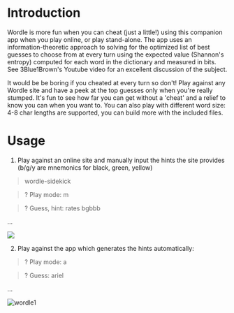 # Introduction
Wordle is more fun when you can cheat (just a little!) using this companion app when you play online, or play stand-alone. The app uses an information-theoretic approach to solving for the optimized list of best guesses to choose from at every turn using the expected value (Shannon's entropy) computed for each word in the dictionary and measured in bits. See 3Blue1Brown's Youtube video for an excellent discussion of the subject.

It would be be boring if you cheated at every turn so don't! Play against any Wordle site  and have a peek at the top guesses only when you're really stumped.  It's fun to see how far you can get without a 'cheat' and a relief to know you can when you want to. You can also play with different word size: 4-8 char lengths are supported, you can build more with the included files.

# Usage

1) Play against an online site and manually input the hints the site provides (b/g/y are mnemonics for black, green, yellow)

> wordle-sidekick

>? Play mode: m

>? Guess, hint: rates bgbbb

...

![](https://github.com/adriaan29A/wordle-sidekick/blob/main/wordle0.gif)

2) Play against the app which generates the hints automatically:

>? Play mode: a

>? Guess: ariel

...

![wordle1](https://user-images.githubusercontent.com/88779001/210022892-24c5c667-2524-439c-96e6-5e5a7417f5f1.gif)










